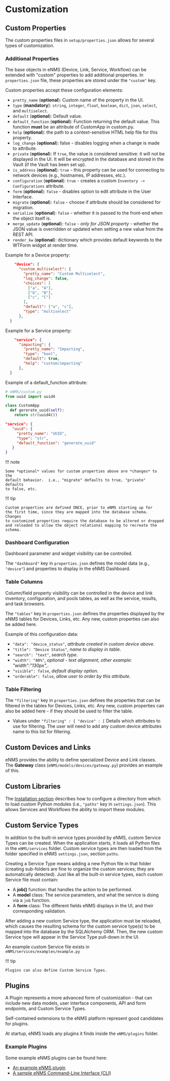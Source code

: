 # Customization 

## Custom Properties

The custom properties files in `setup/properties.json` allows for several types
of customization.

### Additional Properties  

The base objects in eNMS (Device, Link, Service, Workflow) can be extended with
"custom" properties to add additional properties.  In `properties.json` file,
these properties are stored under the `"custom"` key.

Custom properties accept these configuration elements:

- `pretty_name` (**optional**): Custom name of the property in the UI.
- `type` (**mandatory**): `string`, `integer`, `float`, `boolean`, `dict`,
  `json`, `select`, and `multiselect`.
- `default` (**optional**): Default value.
- `default_function` (**optional**): Function returning the default value. 
   This function **must** be an attribute of CustomApp in custom.py.
- `help` (**optional**): the path to a context-sensitive HTML help file for
   this property.
- `log_change` (**optional**): false  - disables logging when a change is
   made to attribute.
- `private` (**optional**): If `true`, the value is considered sensitive: it 
   will not be displayed in the UI. It will be encrypted in the database and
   stored in the Vault (if the Vault has been set up).
- `is_address` (**optional**): `true` - this property can be used for
   connecting to network devices (e.g.,  hostnames, IP addresses, etc.).
- `configuration` (**optional**): `true` - creates a custom 
  `Inventory -> Configurations` attribute.
- `form` (**optional**): `false` - disables option to edit attribute in
   the User Interface.
- `migrate` (**optional**): `false` - choose if attribute should be considered
   for migration.
- `serialize` (**optional**): `false` - whether it is passed to the front-end
   when the object itself is.
- `merge_update` (**optional**): `false` - *only for JSON property* - whether
   the JSON value is overridden or updated when setting a new value from the
   REST API.
-  `render_kw` (**optional**): dictionary which provides default keywords 
    to the WTForm widget at render time.

Example for a Device property:

```json
    "device": {
      "custom_multiselect": {
        "pretty_name": "Custom Multiselect",
        "log_change": false,
        "choices": [
          ["a", "A"],
          ["b", "B"],
          ["c", "C"]
        ],
        "default": ["a", "c"],
        "type": "multiselect"
      },
  }
```

Example for a Service property:

```json
    "service": {
      "impacting": {
        "pretty_name": "Impacting",
        "type": "bool",
        "default": true,
        "help": "custom/impacting"
      },
  }
```

Example of a default_function attribute:
```python
# eNMS/custom.py
from uuid import uuid4

class CustomApp
  def gererate_uuid(self):
    return str(uuid4())
```

```json
"service": {
   "uuid": {
     "pretty_name": "UUID",
     "type": "str",
     "default_function": "generate_uuid"
   }
}
```

      
!!! note

    Some *optional* values for custom properties above are *changes* to the
    default behavior.  i.e., "migrate" defaults to true, "private" defaults
    to false, etc.      

!!! tip

    Custom properties are defined ONCE, prior to eNMS starting up for
    the first time, since they are mapped into the database schema. Changes
    to customized properties require the database to be altered or dropped
    and reloaded to allow the object relational mapping to recreate the
    schema.

### Dashboard Configuration

Dashboard parameter and widget visibility can be controlled.

The `"dashboard"` key in `properties.json` defines the model data (e.g.,
`"device"`) and properties to display in the eNMS Dashboard.

### Table Columns

Column/field property visibility can be controlled in the device and link
inventory, configuration, and pools tables, as well as the service, results,
and task browsers.

The `"tables"` key in `properties.json` defines the properties displayed by the
eNMS tables for Devices, Links, etc. Any new, custom properties can also be
added here.

Example of this configuration data:  
  
- `"data": "device_status"`, *attribute created in custom device above*.
- `"title": "Device Status"`, *name to display in table*.
- `"search": "text"`, *search type*.
- `"width": "80%"`, *optional - text alignment, other example: "width":"130px",*.
- `"visible": false`, *default display option*.
- `"orderable": false`, *allow user to order by this attribute*.

### Table Filtering

The `"filtering"` key in `properties.json` defines the properties that can be
filtered in the tables for Devices, Links, etc. Any new, custom properties can
also be added here - if they should be used to filter the table.

- Values under `"filtering" : { "device" : [`
  Details which attributes to use for filtering. The user will need to add any
  custom device attributes name to this list for filtering.


## Custom Devices and Links

eNMS provides the ability to define specialized Device and Link classes.
The **Gateway** class (`eNMS/models/devices/gateway.py`) provides an example of this.

## Custom Libraries

The [Installation section](../../base/installation/#paths-section) describes
how to configure a directory from which to load custom Python modules (i.e.,
`"paths"` key in `settings.json`).  This allows Services and Workflows the
ability to import these modules.

## Custom Service Types

In addition to the built-in service types provided by eNMS, custom Service
Types can be created. When the application starts, it loads all Python
files in the `eNMS/services` folder. Custom service types are then 
loaded from the folder specified in eNMS `settings.json`, section `paths`.

Creating a Service Type means adding a new Python file in that folder 
(creating sub-folders are fine to organize the custom services; they are
automatically detected). Just like all the built-in service types, each
custom Service file must contain:

-   A **job()** function: that handles the action to be performed.
-   A **model** class: The service parameters, and what the service is
    doing via a `job` function.
-   A **form** class: The different fields eNMS displays in the UI, and
    their corresponding validation.
 
After adding a new custom Service type, the application must be reloaded,
which causes the resulting schema for the custom service type(s) to be mapped
into the database by the SQLAlchemy ORM. Then, the new custom Service type
will appear in the Service Type pull-down in the UI.

An example custom Service file exists in `eNMS/services/examples/example.py`

!!! tip

    Plugins can also define Custom Service Types.
     
     
## Plugins

A Plugin represents a more advanced form of customization - that can include new data 
models, user interface components, API and form endpoints, and Custom Service Types.  

Self-contained extensions to the eNMS platform represent good candidates for plugins.

At startup, eNMS loads any plugins it finds inside the `eNMS/plugins` folder. 

### Example Plugins 

Some example eNMS plugins can be found here:

- [An example eNMS plugin](https://github.com/eNMS-automation/template-plugin)  
- [A sample eNMS Command-Line Interface (CLI)](https://github.com/eNMS-automation/cli-plugin)
